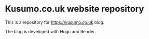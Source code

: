 # Kusumo.co.uk website repository

This is a repository for <https://kusumo.co.uk> blog.

The blog is developed with Hugo and Render.